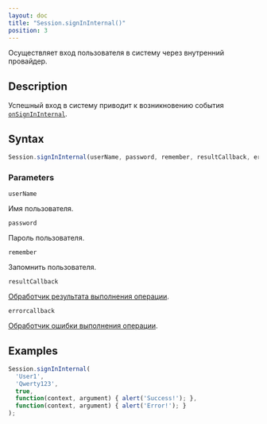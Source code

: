 ```yaml
---
layout: doc
title: "Session.signInInternal()"
position: 3
---
```


Осуществляет вход пользователя в систему через внутренний провайдер.

## Description

Успешный вход в систему приводит к возникновению события [`onSignInInternal`](../Session.onSignInInternal).

## Syntax

```js
Session.signInInternal(userName, password, remember, resultCallback, errorCallback)
```

### Parameters

`userName`

Имя пользователя.

`password`

Пароль пользователя.

`remember`

Запомнить пользователя.

`resultCallback`

[Обработчик результата выполнения операции](../../Script/).

`errorcallback`

[Обработчик ошибки выполнения операции](../../Script/).

## Examples

```js
Session.signInInternal(
  'User1',
  'Qwerty123',
  true,
  function(context, argument) { alert('Success!'); },
  function(context, argument) { alert('Error!'); }
);
```
